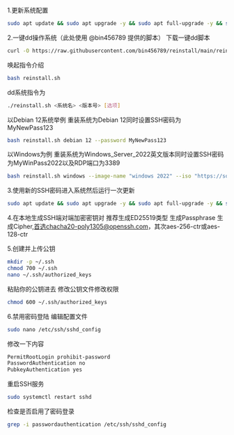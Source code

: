 1.更新系统配置
```bash
sudo apt update && sudo apt upgrade -y && sudo apt full-upgrade -y && sudo apt autoremove -y && sudo apt clean
```

2.一键dd操作系统（此处使用 @bin456789 提供的脚本）
下载一键dd脚本
```bash
curl -O https://raw.githubusercontent.com/bin456789/reinstall/main/reinstall.sh || wget -O reinstall.sh $_
```
唤起指令介绍
```bash
bash reinstall.sh
```
dd系统指令为
```bash
./reinstall.sh <系统名> <版本号> [选项]
```
以Debian 12系统举例
重装系统为Debian 12同时设置SSH密码为MyNewPass123
```bash
bash reinstall.sh debian 12 --password MyNewPass123
```
以Windows为例
重装系统为Windows_Server_2022英文版本同时设置SSH密码为MyWinPass2022以及RDP端口为3389
```bash
bash reinstall.sh windows --image-name "windows 2022" --iso "https://software-download.microsoft.com/download/pr/Windows_Server_2022_English.iso" --password MyWinPass2022 --allow-ping --rdp-port 3389
```

3.使用新的SSH密码进入系统然后运行一次更新
```bash
sudo apt update && sudo apt upgrade -y && sudo apt full-upgrade -y && sudo apt autoremove -y && sudo apt clean
```

4.在本地生成SSH端对端加密密钥对
推荐生成ED25519类型
生成Passphrase
生成Cipher,首选chacha20-poly1305@openssh.com，其次aes-256-ctr或aes-128-ctr

5.创建并上传公钥
```bash
mkdir -p ~/.ssh
chmod 700 ~/.ssh
nano ~/.ssh/authorized_keys
```
粘贴你的公钥进去
修改公钥文件修改权限
```bash
chmod 600 ~/.ssh/authorized_keys
```

6.禁用密码登陆
编辑配置文件
```bash
sudo nano /etc/ssh/sshd_config
```
修改一下内容
```bash
PermitRootLogin prohibit-password
PasswordAuthentication no
PubkeyAuthentication yes
```
重启SSH服务
```bash
sudo systemctl restart sshd
```
检查是否启用了密码登录
```bash
grep -i passwordauthentication /etc/ssh/sshd_config
```
